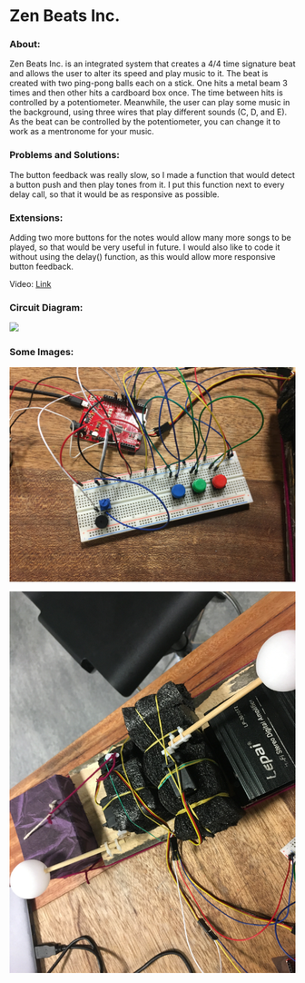 # Zen Beats Inc.

### About:

Zen Beats Inc. is an integrated system that creates a 4/4 time signature beat and allows the user to alter its speed and play music to it. The beat is created with two ping-pong balls each on a stick. One hits a metal beam 3 times and then other hits a cardboard box once. The time between hits is controlled by a potentiometer. Meanwhile, the user can play some music in the background, using three wires that play different sounds (C, D, and E). As the beat can be controlled by the potentiometer, you can change it to work as a mentronome for your music. 

### Problems and Solutions:

The button feedback was really slow, so I made a function that would detect a button push and then play tones from it. I put this function next to every delay call, so that it would be as responsive as possible.

### Extensions:

Adding two more buttons for the notes would allow many more songs to be played, so that would be very useful in future. I would also like to code it without using the delay() function, as this would allow more responsive button feedback.

Video: [Link](https://www.youtube.com/watch?v=nBwyTpwN0DU)

### Circuit Diagram:

![](circuit_diagram)

### Some Images:

![](Pic1.JPG)

![](Pic2.JPG)



